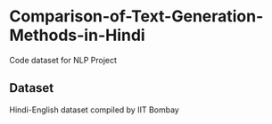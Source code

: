 # Comparison-of-Text-Generation-Methods-in-Hindi

Code dataset for NLP Project

## Dataset

Hindi-English dataset compiled by IIT Bombay

